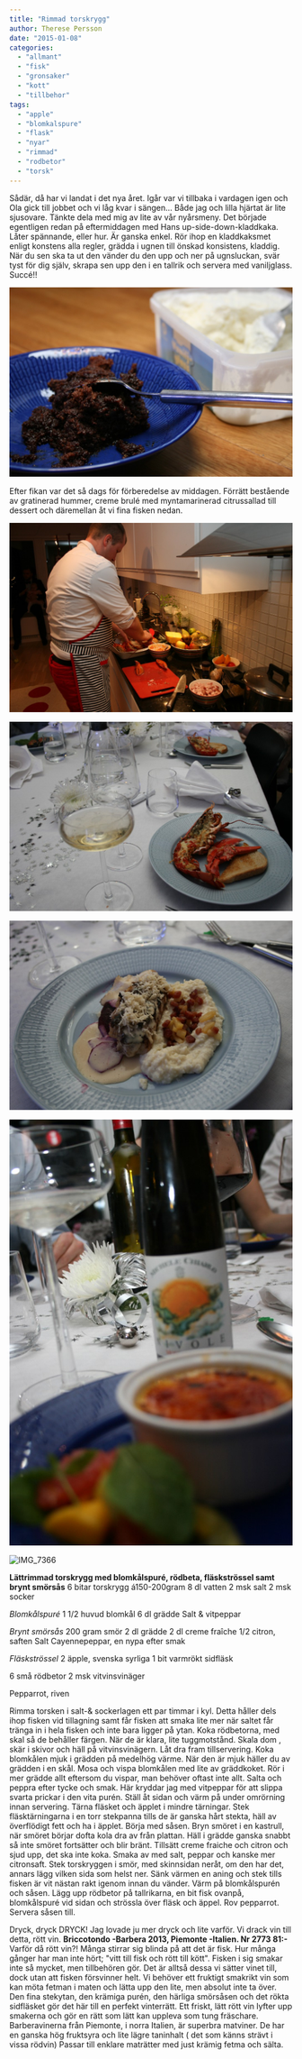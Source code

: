 ```yaml
---
title: "Rimmad torskrygg"
author: Therese Persson
date: "2015-01-08"
categories: 
  - "allmant"
  - "fisk"
  - "gronsaker"
  - "kott"
  - "tillbehor"
tags: 
  - "apple"
  - "blomkalspure"
  - "flask"
  - "nyar"
  - "rimmad"
  - "rodbetor"
  - "torsk"
---
```


Sådär, då har vi landat i det nya året. Igår var vi tillbaka i vardagen igen och Ola gick till jobbet och vi låg kvar i sängen... Både jag och lilla hjärtat är lite sjusovare. Tänkte dela med mig av lite av vår nyårsmeny. Det började egentligen redan på eftermiddagen med Hans up-side-down-kladdkaka. Låter spännande, eller hur. Är ganska enkel. Rör ihop en kladdkaksmet enligt konstens alla regler, grädda i ugnen till önskad konsistens, kladdig. När du sen ska ta ut den vänder du den upp och ner på ugnsluckan, svär tyst för dig själv, skrapa sen upp den i en tallrik och servera med vaniljglass. Succé!! 

![IMG_7340](/static/img/IMG_7340-1024x683.jpg)

Efter fikan var det så dags för förberedelse av middagen. Förrätt bestående av gratinerad hummer, creme brulé med myntamarinerad citrussallad till dessert och däremellan åt vi fina fisken nedan.

![IMG_7341](/static/img/IMG_7341-1024x683.jpg)

![IMG_7348](/static/img/IMG_7348-1024x683.jpg)

![IMG_7354](/static/img/IMG_7354-1024x683.jpg)

![IMG_7360](/static/img/IMG_7360-683x1024.jpg)

![IMG_7366](/static/img/IMG_7366-1024x683.jpg)

**Lättrimmad torskrygg med blomkålspuré, rödbeta, fläskströssel samt brynt smörsås** 6 bitar torskrygg á150-200gram 8 dl vatten 2 msk salt 2 msk socker

_Blomkålspuré_ 1 1/2 huvud blomkål 6 dl grädde Salt & vitpeppar

_Brynt smörsås_ 200 gram smör 2 dl grädde 2 dl creme fraîche 1/2 citron, saften Salt Cayennepeppar, en nypa efter smak

_Fläskströssel_ 2 äpple, svenska syrliga 1 bit varmrökt sidfläsk

6 små rödbetor 2 msk vitvinsvinäger

Pepparrot, riven

Rimma torsken i salt-& sockerlagen ett par timmar i kyl. Detta håller dels ihop fisken vid tillagning samt får fisken att smaka lite mer när saltet får tränga in i hela fisken och inte bara ligger på ytan. Koka rödbetorna, med skal så de behåller färgen. När de är klara, lite tuggmotstånd. Skala dom , skär i skivor och häll på vitvinsvinägern. Låt dra fram tillservering. Koka blomkålen mjuk i grädden på medelhög värme. När den är mjuk häller du av grädden i en skål. Mosa och vispa blomkålen med lite av gräddkoket. Rör i mer grädde allt eftersom du vispar, man behöver oftast inte allt. Salta och peppra efter tycke och smak. Här kryddar jag med vitpeppar för att slippa svarta prickar i den vita purén. Ställ åt sidan och värm på under omrörning innan servering. Tärna fläsket och äpplet i mindre tärningar. Stek fläsktärningarna i en torr stekpanna tills de är ganska hårt stekta, häll av överflödigt fett och ha i äpplet. Börja med såsen. Bryn smöret i en kastrull, när smöret börjar dofta kola dra av från plattan. Häll i grädde ganska snabbt så inte smöret fortsätter och blir bränt. Tillsätt creme fraiche och citron och sjud upp, det ska inte koka. Smaka av med salt, peppar och kanske mer citronsaft. Stek torskryggen i smör, med skinnsidan neråt, om den har det, annars lägg vilken sida som helst ner. Sänk värmen en aning och stek tills fisken är vit nästan rakt igenom innan du vänder. Värm på blomkålspurén och såsen. Lägg upp rödbetor på tallrikarna, en bit fisk ovanpå, blomkålspuré vid sidan och strössla över fläsk och äppel. Rov pepparrot. Servera såsen till.

Dryck, dryck DRYCK! Jag lovade ju mer dryck och lite varför. Vi drack vin till detta, rött vin. **Briccotondo -Barbera 2013, Piemonte -Italien. Nr 2773 81:-** Varför då rött vin?! Många stirrar sig blinda på att det är fisk. Hur många gånger har man inte hört; "vitt till fisk och rött till kött". Fisken i sig smakar inte så mycket, men tillbehören gör. Det är alltså dessa vi sätter vinet till, dock utan att fisken försvinner helt. Vi behöver ett fruktigt smakrikt vin som kan möta fetman i maten och lätta upp den lite, men absolut inte ta över. Den fina stekytan, den krämiga purén, den härliga smörsåsen och det rökta sidfläsket gör det här till en perfekt vinterrätt. Ett friskt, lätt rött vin lyfter upp smakerna och gör en rätt som lätt kan uppleva som tung fräschare. Barberavinerna från Piemonte, i norra Italien, är superbra matviner. De har en ganska hög fruktsyra och lite lägre taninhalt ( det som känns strävt i vissa rödvin) Passar till enklare maträtter med just krämig fetma och sälta.
